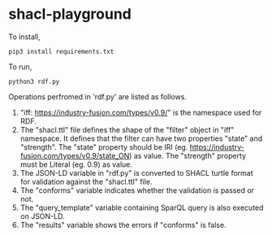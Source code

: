 # shacl-playground

To install,

`pip3 install requirements.txt`

To run,

`python3 rdf.py`

Operations perfromed in 'rdf.py' are listed as follows.

1. "iff: <https://industry-fusion.com/types/v0.9/>" is the namespace used for RDF.
2. The "shacl.ttl" file defines the shape of the "filter" object in "iff" namespace. It defines that the filter can have two properties "state" and "strength". The "state" property should be IRI (eg. https://industry-fusion.com/types/v0.9/state_ON) as value. The "strength" property must be Literal (eg. 0.9) as value.
3. The JSON-LD variable in "rdf.py" is converted to SHACL turtle format for validation against the "shacl.ttl" file.
4. The "conforms" variable indicates whether the validation is passed or not.
5. The "query_template" variable containing SparQL query is also executed on JSON-LD.
6. The "results" variable shows the errors if "conforms" is false.

